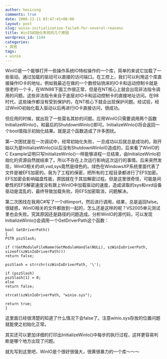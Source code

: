 ```yaml
---
author: hesicong
comments: true
date: 2008-12-11 03:47:41+00:00
layout: post
slug: winio-initialization-failed-for-several-reasons
title: WinIO初始化失败的几个原因
wordpress_id: 1144
categories:
- 其他
tags:
- winio
---
```


WinIO是一个能够打开一些操作系统IO特权操作的一个库，简单的来说它加载了一些驱动。通过加载的驱动可以直接的访问端口。在工控上，我们可以利用这个库直接操作IO卡的地址。例如我最近在做的一个数控钻铣床的IO卡和运动控制卡就是很老的一个卡，在WIN98下面工作很正常，但是在NT核心上就会出现非法指令调用的问题。这些非法指令来自于底层对IO卡和运动控制卡的直接地址访问。在98时代，这些操作都没有受到保护的，在NT核心下就会出现保护问题。经试验，经过WinIO初始化载入驱动以后再进行IO卡直接访问，很成功。

但应用的时候，就出现了一些莫名其妙的问题。应用WinIO只需要调用两个函数InitializeWinIo()，和最后的ShutdownWinIo()即可。InitializeWinIo()将会返回一个bool值指示初始化结果。就是这个函数造成了许多困扰。

第一次困扰是在一次调试中，经常初始化失败，一旦成功以后就总是成功的。刚开始以为是InitializeWinIo()以后没有ShutdownWinIoI()造成的，后来看了WinIO的C Example证明只写InitializeWinIo()一样能够进程一旦结束，由InitializeWinIo初始化的资源自然就结束了。所以不存在上次运行影响这次运行的事情。后来突然发现，WinIO相关的dll,vxd,sys竟然是绿色的。绿色在WindowsXP系统里面代表了文件是被EFS加密的。我为了工程的保密，把所有的工程目录都进行了EFS加密。EFS加密会影响磁盘性能，原因就在于其加解密过程。但是这里很奇怪，可能是间歇性的EFS解密速度没有跟上WinIO中加载驱动的速度，造成读取的sys和vxd设备驱动是混乱的，最终导致加载失败。将EFS加密取消，问题解决。

第二次困找在我用C#写了一个dllimport，然后进行调用，结果，总是返回false。很疑惑，WinIO相关的文件都放到一起的，怎么还是这样的呢？VS2005单元测试里也会失败。究其原因还是路径的问题造成。分析WinIO的源代码，可以发现InitializeWinIo()会调用一个GetDriverPath这个函数：

```
bool GetDriverPath()
{
PSTR pszSlash;

if (!GetModuleFileName(GetModuleHandle(NULL), szWinIoDriverPath, sizeof(szWinIoDriverPath)))
return false;

pszSlash = strrchr(szWinIoDriverPath, '\');

if (pszSlash)
pszSlash[1] = 0;
else
return false;

strcat(szWinIoDriverPath, "winio.sys");

return true;
}
```

这里面已经很清楚的知道了什么情况下会false了。注意winio.sys存放的位置问题就能使之初始化正常。

其实还可以更加详细的打印出InitializeWinIo()中每步的执行过程，这样更容易判断是哪个地方出现了问题。

就先写到这里吧，WinIO是个很好很强大，很黄很暴力的一个库～～～
